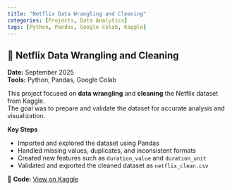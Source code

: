 ```yaml
---
title: "Netflix Data Wrangling and Cleaning"
categories: [Projects, Data Analytics]
tags: [Python, Pandas, Google Colab, Kaggle]
---
```


## 🧩 Netflix Data Wrangling and Cleaning  
**Date:** September 2025  
**Tools:** Python, Pandas, Google Colab  

This project focused on **data wrangling** and **cleaning** the Netflix dataset from Kaggle.  
The goal was to prepare and validate the dataset for accurate analysis and visualization.

**Key Steps**
- Imported and explored the dataset using Pandas  
- Handled missing values, duplicates, and inconsistent formats  
- Created new features such as `duration_value` and `duration_unit`  
- Validated and exported the cleaned dataset as `netflix_clean.csv`

🔗 **Code:** [View on Kaggle](https://www.kaggle.com/code/carolinemurithi/caroline-murithi-cs-da02-25052)

